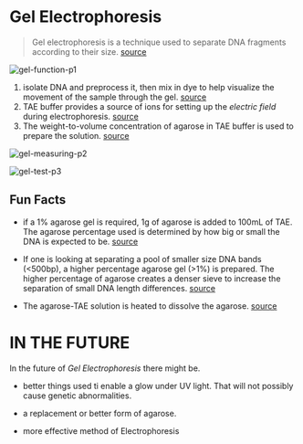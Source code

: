 # **Gel Electrophoresis**

 > Gel electrophoresis is a technique used to separate DNA fragments according to their size. [source](https://www.khanacademy.org/science/biology/biotech-dna-technology/dna-sequencing-pcr-electrophoresis/a/gel-electrophoresis)

![gel-function-p1](http://www.bio-rad.com/webroot/web/images/lsr/solutions//technologies/protein_electrophoresis_blotting_and_imaging/protein_electrophoresis/technology_detail/pet11_img1.jpg)

1. isolate DNA and preprocess it, then mix in dye  to help visualize the movement of the sample through the gel. [source](https://biologydictionary.net/gel-electrophoresis/)
1. TAE buffer provides a source of ions for setting up the *electric field* during electrophoresis.   [source](https://biologydictionary.net/gel-electrophoresis/)
1. The weight-to-volume concentration of agarose in TAE buffer is used to prepare the solution.   [source](https://biologydictionary.net/gel-electrophoresis/)

![gel-measuring-p2](https://www.researchgate.net/profile/Mushtak_Al-Ouqaili/publication/328554574/figure/fig1/AS:686211916115968@1540617078160/Agarose-gel-electrophoresis-2-with-Novel-Juice-dye-bands-with-OprD-gene-obtained-from.png)

![gel-test-p3](https://cdn.shopify.com/s/files/1/0083/9912/6592/products/GG3870g_580x.jpg?v=1549989529)
## **Fun Facts**

* if a 1% agarose gel is required, 1g of agarose is added to 100mL of TAE. The agarose percentage used is determined by how big or small the DNA is expected to be.   [source](https://biologydictionary.net/gel-electrophoresis/)

* If one is looking at separating a pool of smaller size DNA bands (<500bp), a higher percentage agarose gel (>1%) is prepared. The higher percentage of agarose creates a denser sieve to increase the separation of small DNA length differences.   [source](https://biologydictionary.net/gel-electrophoresis/)

* The agarose-TAE solution is heated to dissolve the agarose.  [source](https://biologydictionary.net/gel-electrophoresis/)
 
# **IN THE FUTURE**

In the future of *Gel* *Electrophoresis* there might be.

* better things used ti enable a glow under UV light. That will not possibly cause genetic abnormalities. 

* a replacement or better form of agarose.

* more effective method of Electrophoresis
